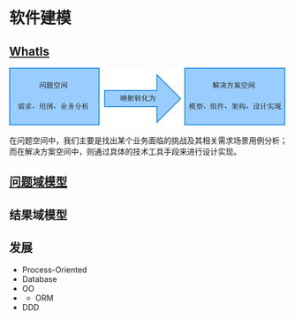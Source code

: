 # 软件建模

## [WhatIs](WhatIs.md)

![软件开发的本质](_pic/Software-Dev-WhatIs.jpg)  

在问题空间中，我们主要是找出某个业务面临的挑战及其相关需求场景用例分析；
而在解决方案空间中，则通过具体的技术工具手段来进行设计实现。
 
## [问题域模型](ProblemSpace-Model.md)

## 结果域模型

## 发展
* Process-Oriented
* Database
* OO
* * ORM
* DDD

